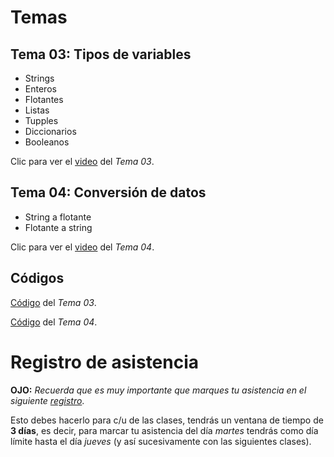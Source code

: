 # Temas 
## __Tema 03:__ Tipos de variables
* Strings
* Enteros
* Flotantes
* Listas
* Tupples
* Diccionarios
* Booleanos

Clic para ver el [video]() del _Tema 03_.


## __Tema 04:__ Conversión de datos
* String a flotante
* Flotante a string


Clic para ver el [video]() del _Tema 04_.

## Códigos
[Código]() del _Tema 03_.

[Código]() del _Tema 04_.


# Registro de asistencia
__OJO:__ _Recuerda que es muy importante que marques tu asistencia en el siguiente [registro](https://docs.google.com/forms/d/e/1FAIpQLScWmhr2hpVj3UDce_RB7xejQCV0eUFjzAqf8-0YfRr1hObSAg/viewform?usp=sf_link)_.

Esto debes hacerlo para c/u de las clases, tendrás un ventana de tiempo de __3 días__, es decir, para marcar tu asistencia del día _martes_ tendrás como día límite hasta el día _jueves_ (y así sucesivamente con las siguientes clases).
